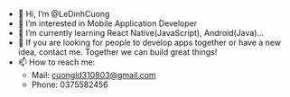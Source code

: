 - 👋 Hi, I’m @LeDinhCuong
- 👀 I’m interested in Mobile Application Developer
- 🌱 I’m currently learning React Native(JavaScript), Android(Java)...
- 💞️ If you are looking for people to develop apps together or have a new idea, contact me. Together we can build great things!
- 📫 How to reach me:
  * Mail: cuongld310803@gmail.com
  * Phone: 0375582456
